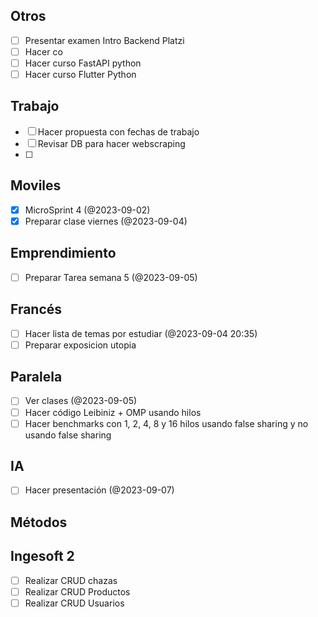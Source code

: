 ## Otros

- [ ] Presentar examen Intro Backend Platzi
- [ ] Hacer co
- [ ] Hacer curso FastAPI python
- [ ] Hacer curso Flutter Python

## Trabajo
- [ ] Hacer propuesta con fechas de trabajo
- [ ] Revisar DB para hacer webscraping
- [ ] 
## Moviles

- [x] MicroSprint 4 (@2023-09-02)
- [x] Preparar clase viernes (@2023-09-04)

## Emprendimiento

- [ ] Preparar Tarea semana 5 (@2023-09-05)
## Francés

- [ ] Hacer lista de temas por estudiar (@2023-09-04 20:35)
- [ ] Preparar exposicion utopia
## Paralela

- [ ] Ver clases (@2023-09-05)
- [ ] Hacer código Leibiniz  + OMP usando hilos
- [ ] Hacer benchmarks con 1, 2, 4, 8 y 16 hilos usando false sharing y no usando false sharing
## IA
- [ ] Hacer presentación (@2023-09-07)
## Métodos

## Ingesoft 2

- [ ] Realizar CRUD chazas
- [ ] Realizar CRUD Productos
- [ ] Realizar CRUD Usuarios 